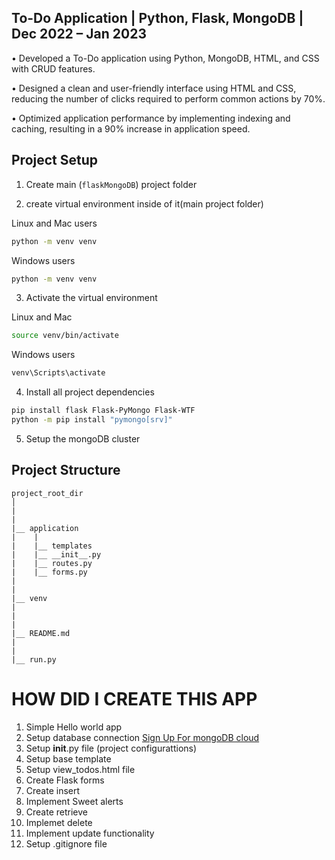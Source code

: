 ## To-Do Application | Python, Flask, MongoDB | Dec 2022 – Jan 2023

• Developed a To-Do application using Python, MongoDB, HTML, and CSS with CRUD features.

• Designed a clean and user-friendly interface using HTML and CSS, reducing the number of clicks required to perform
common actions by 70%.

• Optimized application performance by implementing indexing and caching, resulting in a 90% increase in application
speed.

## Project Setup

1. Create main (`flaskMongoDB`) project folder

2. create virtual environment inside of it(main project folder)

Linux and Mac users
```bash
python -m venv venv

```

 Windows users

```bash
python -m venv venv
```

3. Activate the virtual environment

Linux and Mac
```bash
source venv/bin/activate
```

Windows users
```bash
venv\Scripts\activate
```

4. Install all project dependencies

```bash
pip install flask Flask-PyMongo Flask-WTF
python -m pip install "pymongo[srv]"
```

5. Setup the mongoDB cluster

## Project Structure

```
project_root_dir
│
|
|
|__ application
|    |
|    |__ templates
|    |__ __init__.py
|    |__ routes.py
|    |__ forms.py
|
|
|__ venv
|
|
|
|__ README.md
|
|
|__ run.py
```

# HOW DID I CREATE THIS APP

1. Simple Hello world app
2. Setup database connection [Sign Up For mongoDB cloud](https://account.mongodb.com/account/login)
3. Setup **init**.py file (project configurattions)
4. Setup base template
5. Setup view_todos.html file
6. Create Flask forms
7. Create insert
8. Implement Sweet alerts
9. Create retrieve
10. Implemet delete
11. Implement update functionality
12. Setup .gitignore file
